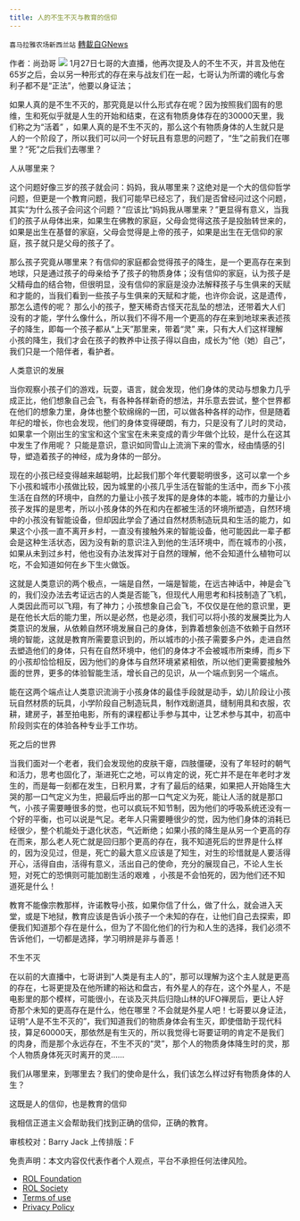 ```yaml
---
title: 人的不生不灭与教育的信仰
---
```

`喜马拉雅农场新西兰站` [轉載自GNews](https://gnews.org/zh-hans/1932490/)

作者：尚劲哥
![](https://assets.gnews.org/wp-content/uploads/2022/01/XINYANG.jpg)
1月27日七哥的大直播，他再次提及人的不生不灭，并言及他在65岁之后，会以另一种形式的存在来与战友们在一起，七哥认为所谓的魂化与舍利子都不是“正法”，他要以身证法；

如果人真的是不生不灭的，那究竟是以什么形式存在呢？因为按照我们固有的思维，生和死似乎就是人生的开始和结束，在这有物质身体存在的30000天里，我们称之为“活着” ，如果人真的是不生不灭的，那么这个有物质身体的人生就只是人的一个阶段了，所以我们可以问一个好玩且有意思的问题了，“生”之前我们在哪里？“死”之后我们去哪里？

人从哪里来？

这个问题好像三岁的孩子就会问：妈妈，我从哪里来？这绝对是一个大的信仰哲学问题，但更是一个教育问题，我们可能早已经忘了，我们是否曾经问过这个问题，其实“为什么孩子会问这个问题？”应该比“妈妈我从哪里来？”更显得有意义，当我们的孩子从母体出来，如果生在佛教的家庭，父母会觉得这孩子是投胎转世来的，如果是出生在基督的家庭，父母会觉得是上帝的孩子，如果是出生在无信仰的家庭，孩子就只是父母的孩子了。

那么孩子究竟从哪里来？有信仰的家庭都会觉得孩子的降生，是一个更高存在来到地球，只是通过孩子的母亲给予了孩子的物质身体；没有信仰的家庭，认为孩子是父精母血的结合物，但很明显，没有信仰的家庭是没办法解释孩子与生俱来的天赋和才能的，当我们看到一些孩子与生俱来的天赋和才能，也许你会说，这是遗传，那怎么遗传的呢？ 那么小的孩子，整天稀奇古怪天花乱坠的想法，还带着大人们没有的才能，学什么像什么，所以我们不得不用一个更高的存在来到地球来表述孩子的降生，即每一个孩子都从“上天”那里来，带着“灵” 来，只有大人们这样理解小孩的降生，我们才会在孩子的教养中让孩子得以自由，成长为“他（她）自己”，我们只是一个陪伴者，看护者。

人类意识的发展

当你观察小孩子们的游戏，玩耍，语言，就会发现，他们身体的灵动与想象力几乎成正比，他们想象自己会飞，有各种各样新奇的想法，并乐意去尝试，整个世界都在他们的想象力里，身体也整个软绵绵的一团，可以做各种各样的动作，但是随着年纪的增长，你也会发现，他们的身体变得硬朗，有力，只是没有了儿时的灵动，如果拿一个刚出生的宝宝和这个宝宝在未来变成的青少年做个比较，是什么在这其中发生了作用呢？ 只能是意识，意识如同雪山上流淌下来的雪水，经由情感的引导，塑造着孩子的神经，成为身体的一部分。

现在的小孩已经变得越来越聪明，比起我们那个年代要聪明很多，这可以拿一个乡下小孩和城市小孩做比较，因为城里的小孩几乎生活在智能的生活中，而乡下小孩生活在自然的环境中，自然的力量让小孩子发挥的是身体的本能，城市的力量让小孩子发挥的是思考，所以小孩身体的外在和内在都被生活的环境所塑造，自然环境中的小孩没有智能设备，但却因此学会了通过自然材质制造玩具和生活的能力，如果这个小孩一直不离开乡村，一直没有接触外来的智能设备，他可能因此一辈子都会是这种生活状态，因为没有新的意识注入到他的生活环境中，而在城市的小孩，如果从未到过乡村，他也没有办法发挥对于自然的理解，他不会知道什么植物可以吃，不会知道如何在乡下生火做饭。

这就是人类意识的两个极点，一端是自然，一端是智能，在远古神话中，神是会飞的，我们没办法去考证远古的人类是否能飞，但现代人用思考和科技制造了飞机，人类因此而可以飞翔，有了神力；小孩想象自己会飞，不仅仅是在他的意识里，更是在他长大后的能力里，所以是必然，也是必须，我们可以将小孩的发展类比为人类意识的发展，从依赖自然环境发展自己的身体，到靠着想象创造不依赖于自然环境的智能，这就是教育所需要意识到的，所以城市的小孩子需要多户外，走进自然去塑造他们的身体，只有在自然环境中，他们的身体才不会被城市所束缚，而乡下的小孩却恰恰相反，因为他们的身体与自然环境紧紧相依，所以他们更需要接触外面的世界，更多的体验智能生活，增长自己的见识，从一个端点到另一个端点。

能在这两个端点让人类意识流淌于小孩身体的最佳手段就是动手，幼儿阶段让小孩玩自然材质的玩具，小学阶段自己制造玩具，制作戏剧道具，缝制用具和衣服，农耕，建房子，甚至拍电影，所有的课程都让手参与其中，让艺术参与其中，初高中阶段则实在的体验各种专业手工作坊。

死之后的世界

当我们面对一个老者，我们会发现他的皮肤干瘪，四肢僵硬，没有了年轻时的朝气和活力，思考也固化了，渐进死亡之地，可以肯定的说，死亡并不是在年老时才发生的，而是每一刻都在发生，日积月累，才有了最后的结果，如果把人开始降生大哭的那一口气定义为生，把最后呼出的那一口气定义为死，能让人活的就是那口气，小孩子需要睡很多的觉，也可以疯玩不知节制，因为他们的呼吸系统还没有一个好的平衡，也可以说是气足。老年人只需要睡很少的觉，因为他们身体的消耗已经很少，整个机能处于退化状态，气近断绝；如果小孩的降生是从另一个更高的存在而来，那么老人死亡就是回归那个更高的存在，我不知道死后的世界是什么样的，因为没见过，但是，死亡的最大意义应该是了知生，对生的珍惜就是人要活得开心，活得自由，活得有意义，活出自己的使命，充分的展现自己，不论人生长短，对死亡的恐惧则可能加剧生活的艰难 ，小孩是不会怕死的，因为他们还不知道死是什么！

教育不能像宗教那样，许诺教导小孩，如果你信了什么，做了什么，就会进入天堂，或是下地狱，教育应该是告诉小孩子一个未知的存在，让他们自己去探索，即便我们知道那个存在是什么，但为了不固化他们的行为和人生的选择，我们必须不告诉他们，一切都是选择，学习明辨是非与善恶！

不生不灭

在以前的大直播中，七哥讲到“人类是有主人的”，那可以理解为这个主人就是更高的存在，七哥更提及在他所建的裕达和盘古，有外星人的存在，这个外星人，不是电影里的那个模样，可能很小，在谈及灭共后归隐山林的UFO禅房后，更让人好奇那个未知的更高存在是什么，他在哪里？不会就是外星人吧！七哥要以身证法，证明“人是不生不灭的”，我们知道我们的物质身体会有生灭，即使借助于现代科技，算足60000天，那依然是有生灭的，所以我觉得七哥要证明的肯定不是我们的肉身，而是那个永远存在，不生不灭的“灵”，那个人的物质身体降生时的灵，那个人物质身体死灭时离开的灵……

我们从哪里来，到哪里去？我们的使命是什么，我们该怎么样过好有物质身体的人生？

这既是人的信仰，也是教育的信仰

我相信正道主义会帮助我们找到正确的信仰，正确的教育。

审核校对：Barry Jack
上传排版：F

 

免责声明：本文内容仅代表作者个人观点，平台不承担任何法律风险。

- [ROL Foundation](https://rolfoundation.org/)
- [ROL Society](https://rolsociety.org/)
- [Terms of use](https://gnews.org/terms-of-use-3/)
- [Privacy Policy](https://gnews.org/privacy-policy/)
